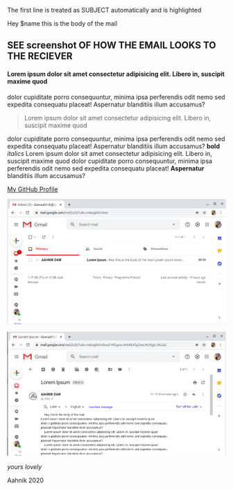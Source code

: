 The first line is treated as SUBJECT automatically and is highlighted 

Hey $name this is the body of the mail
                    
## SEE screenshot OF HOW THE EMAIL LOOKS TO THE RECIEVER

#### Lorem ipsum dolor sit amet consectetur adipisicing elit. Libero in, suscipit maxime quod 
dolor cupiditate porro consequuntur, minima ipsa perferendis odit nemo sed expedita consequatu
placeat! Aspernatur blanditiis illum accusamus?

> Lorem ipsum dolor sit amet consectetur adipisicing elit. Libero in, suscipit maxime quod 

dolor cupiditate porro consequuntur, minima ipsa perferendis odit nemo sed expedita consequatu
placeat! Aspernatur blanditiis illum accusamus? **bold** _italics_
Lorem ipsum dolor sit amet consectetur adipisicing elit. Libero in, suscipit maxime quod 
dolor cupiditate porro consequuntur, minima ipsa perferendis odit nemo sed expedita consequatu
placeat! **Aspernatur** blanditiis illum accusamus?

[My GitHub Profile](github.com/aahnik)


![ScreenShots](screenshot1.png)


![ScreenShots](screenshot2.png)

*yours lovely*

Aahnik 2020
